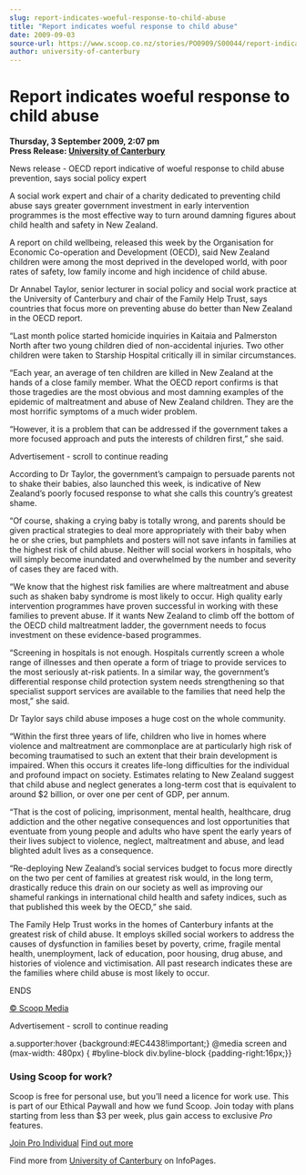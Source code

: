 ```yaml
---
slug: report-indicates-woeful-response-to-child-abuse
title: "Report indicates woeful response to child abuse"
date: 2009-09-03
source-url: https://www.scoop.co.nz/stories/PO0909/S00044/report-indicates-woeful-response-to-child-abuse.htm
author: university-of-canterbury
---
```

Report indicates woeful response to child abuse
===============================================

**Thursday, 3 September 2009, 2:07 pm**  
**Press Release: [University of Canterbury](https://info.scoop.co.nz/University_of_Canterbury)**

News release - OECD report indicative of woeful response to child abuse prevention, says social policy expert

A social work expert and chair of a charity dedicated to preventing child abuse says greater government investment in early intervention programmes is the most effective way to turn around damning figures about child health and safety in New Zealand.

A report on child wellbeing, released this week by the Organisation for Economic Co-operation and Development (OECD), said New Zealand children were among the most deprived in the developed world, with poor rates of safety, low family income and high incidence of child abuse.

Dr Annabel Taylor, senior lecturer in social policy and social work practice at the University of Canterbury and chair of the Family Help Trust, says countries that focus more on preventing abuse do better than New Zealand in the OECD report.

“Last month police started homicide inquiries in Kaitaia and Palmerston North after two young children died of non-accidental injuries. Two other children were taken to Starship Hospital critically ill in similar circumstances.

“Each year, an average of ten children are killed in New Zealand at the hands of a close family member. What the OECD report confirms is that those tragedies are the most obvious and most damning examples of the epidemic of maltreatment and abuse of New Zealand children. They are the most horrific symptoms of a much wider problem.

“However, it is a problem that can be addressed if the government takes a more focused approach and puts the interests of children first,” she said.

Advertisement - scroll to continue reading





According to Dr Taylor, the government’s campaign to persuade parents not to shake their babies, also launched this week, is indicative of New Zealand’s poorly focused response to what she calls this country’s greatest shame.

“Of course, shaking a crying baby is totally wrong, and parents should be given practical strategies to deal more appropriately with their baby when he or she cries, but pamphlets and posters will not save infants in families at the highest risk of child abuse. Neither will social workers in hospitals, who will simply become inundated and overwhelmed by the number and severity of cases they are faced with.

“We know that the highest risk families are where maltreatment and abuse such as shaken baby syndrome is most likely to occur. High quality early intervention programmes have proven successful in working with these families to prevent abuse. If it wants New Zealand to climb off the bottom of the OECD child maltreatment ladder, the government needs to focus investment on these evidence-based programmes.

“Screening in hospitals is not enough. Hospitals currently screen a whole range of illnesses and then operate a form of triage to provide services to the most seriously at-risk patients. In a similar way, the government’s differential response child protection system needs strengthening so that specialist support services are available to the families that need help the most,” she said.

Dr Taylor says child abuse imposes a huge cost on the whole community.

“Within the first three years of life, children who live in homes where violence and maltreatment are commonplace are at particularly high risk of becoming traumatised to such an extent that their brain development is impaired. When this occurs it creates life-long difficulties for the individual and profound impact on society. Estimates relating to New Zealand suggest that child abuse and neglect generates a long-term cost that is equivalent to around $2 billion, or over one per cent of GDP, per annum.

“That is the cost of policing, imprisonment, mental health, healthcare, drug addiction and the other negative consequences and lost opportunities that eventuate from young people and adults who have spent the early years of their lives subject to violence, neglect, maltreatment and abuse, and lead blighted adult lives as a consequence.

“Re-deploying New Zealand’s social services budget to focus more directly on the two per cent of families at greatest risk would, in the long term, drastically reduce this drain on our society as well as improving our shameful rankings in international child health and safety indices, such as that published this week by the OECD,” she said.

The Family Help Trust works in the homes of Canterbury infants at the greatest risk of child abuse. It employs skilled social workers to address the causes of dysfunction in families beset by poverty, crime, fragile mental health, unemployment, lack of education, poor housing, drug abuse, and histories of violence and victimisation. All past research indicates these are the families where child abuse is most likely to occur.

ENDS

[© Scoop Media](http://www.scoop.co.nz/about/terms.html)  

Advertisement - scroll to continue reading



a.supporter:hover {background:#EC4438!important;} @media screen and (max-width: 480px) { #byline-block div.byline-block {padding-right:16px;}}

### Using Scoop for work?

Scoop is free for personal use, but you’ll need a licence for work use. This is part of our Ethical Paywall and how we fund Scoop. Join today with plans starting from less than $3 per week, plus gain access to exclusive _Pro_ features.  
  
[Join Pro Individual](https://pro.scoop.co.nz/Individual/?from=ProIn24) [Find out more](https://pro.scoop.co.nz/using-scoop-for-work/?from=ProIn24)

Find more from [University of Canterbury](https://info.scoop.co.nz/University_of_Canterbury) on InfoPages.